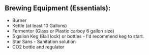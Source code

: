 ## Brewing Equipment (Essentials):
- Burner
- Kettle (at least 10 Gallons)
- Fermentor (Glass or Plastic carboy 6 gallon size)
- 5 gallon Keg (Ball lock) or bottles - I'd recommend keg to start.
- Star Sans - Sanitation solution
- CO2 bottle and regulator
